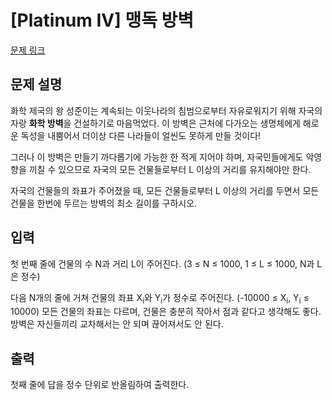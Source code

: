 # [Platinum IV] 맹독 방벽

[문제 링크](https://www.acmicpc.net/problem/7420) 

## 문제 설명

<p><img alt="" src="https://upload.acmicpc.net/e8b1d57d-ee8e-4e2d-bf2b-6e788776c553/-/preview/" style="margin-left: 10px; float: right;">화학 제국의 왕 성준이는 계속되는 이웃나라의 침범으로부터 자유로워지기 위해 자국의 자랑 <strong>화학 방벽</strong>을 건설하기로 마음먹었다. 이 방벽은 근처에 다가오는 생명체에게 해로운 독성을 내뿜어서 더이상 다른 나라들이 얼씬도 못하게 만들 것이다!</p>

<p>그러나 이 방벽은 만들기 까다롭기에 가능한 한 적게 지어야 하며, 자국민들에게도 악영향을 끼칠 수 있으므로 자국의 모든 건물들로부터 L 이상의 거리를 유지해야만 한다.</p>

<p>자국의 건물들의 좌표가 주어졌을 때, 모든 건물들로부터 L 이상의 거리를 두면서 모든 건물을 한번에 두르는 방벽의 최소 길이를 구하시오.</p>

## 입력 

 <p>첫 번째 줄에 건물의 수 N과 거리 L이 주어진다. (3 ≤ N ≤ 1000, 1 ≤ L ≤ 1000, N과 L은 정수)</p>

<p>다음 N개의 줄에 거쳐 건물의 좌표 X<sub>i</sub>와 Y<sub>i</sub>가 정수로 주어진다. (-10000 ≤ X<sub>i</sub>, Y<sub>i</sub> ≤ 10000) 모든 건물의 좌표는 다르며, 건물은 충분히 작아서 점과 같다고 생각해도 좋다. 방벽은 자신들끼리 교차해서는 안 되며 끊어져서도 안 된다.</p>

## 출력 

 <p>첫째 줄에 답을 정수 단위로 반올림하여 출력한다.</p>


